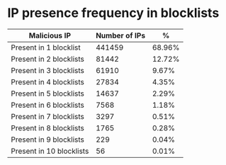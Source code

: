 # IP presence frequency in blocklists
| Malicious IP | Number of IPs | % |
|----|----|----|
| Present in 1 blocklist | 441459 | 68.96% |
| Present in 2 blocklists | 81442 | 12.72% |
| Present in 3 blocklists | 61910 | 9.67% |
| Present in 4 blocklists | 27834 | 4.35% |
| Present in 5 blocklists | 14637 | 2.29% |
| Present in 6 blocklists | 7568 | 1.18% |
| Present in 7 blocklists | 3297 | 0.51% |
| Present in 8 blocklists | 1765 | 0.28% |
| Present in 9 blocklists | 229 | 0.04% |
| Present in 10 blocklists | 56 | 0.01% |
